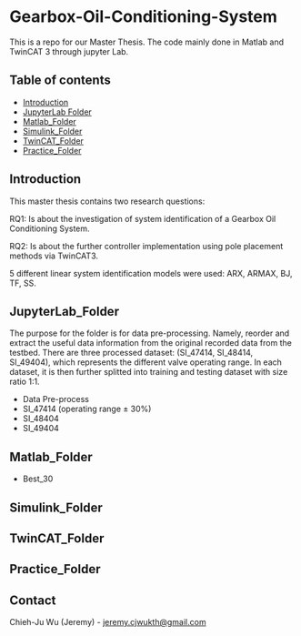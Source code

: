 # Gearbox-Oil-Conditioning-System
This is a repo for our Master Thesis. The code mainly done in Matlab and TwinCAT 3 through jupyter Lab.


## Table of contents

<!--ts-->
   * [Introduction](#Introduction)
   * [JupyterLab Folder](#JupyterLab_Folder)
   * [Matlab_Folder](#Matlab_Folder)
   * [Simulink_Folder](#Simulink_Folder)
   * [TwinCAT_Folder](#TwinCAT_Folder)
   * [Practice_Folder](#Practice_Folder)

<!--te-->

<!-- ABOUT THE PROJECT -->
## Introduction
This master thesis contains two research questions:

RQ1: Is about the investigation of system identification of a Gearbox Oil Conditioning System.

RQ2: Is about the further controller implementation using pole placement methods via TwinCAT3.

5 different linear system identification models were used: ARX, ARMAX, BJ, TF, SS.

## JupyterLab_Folder
The purpose for the folder is for data pre-processing. Namely, reorder and extract the useful data information from the original recorded data from the testbed. There are three processed dataset: (SI_47414, SI_48414, SI_49404), which represents the different valve operating range. In each dataset, it is then further splitted into training and testing dataset with size ratio 1:1.
* Data Pre-process
* SI_47414 (operating range $\pm$ 30%)
* SI_48404
* SI_49404

## Matlab_Folder
* Best_30

## Simulink_Folder

## TwinCAT_Folder

## Practice_Folder

<!-- CONTACT -->
## Contact

Chieh-Ju Wu (Jeremy) - jeremy.cjwukth@gmail.com
